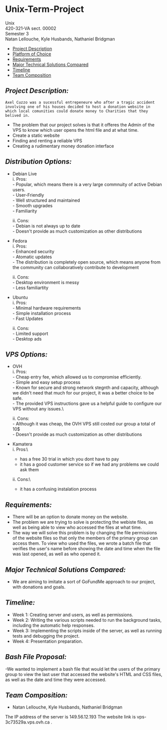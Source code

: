# Unix-Term-Project
Unix\
420-321-VA  sect. 00002\
Semester 3\
Natan Lellouche, Kyle Husbands, Nathaniel Bridgman

- [Project Description](#project-description)
- [Platform of Choice](#platform-of-choice)
- [Requirements](#requirements)
- [Major Technical Solutions Compared](#major-technical-solutions-compared)
- [Timeline](#timeline)
- [Team Composition](#team-composition)

## *Project Description:*
    Axel Cuzzo was a sucessful entrepeneure who after a tragic accident involving one of his houses decided to host a donation website in which local comunities could donate money to Charities that they belived in.  
  - The problem that our project solves is that it offeres the Admin of the VPS to know which user opens the html file and at what time.    
  -	Create a static website
  -	Finding and renting a reliable VPS
  -	Creating a rudimentary money donation interface 
 
## *Distribution Options:*
  
  -	Debian Live\
      i.	Pros:\
        - Popular, which means there is a very large commnuity of active Debian users.\
        - User-Friendly\
        - Well structured and maintained\
        - Smooth upgrades\
        - Familiarity
        
      ii.	Cons:\
        - Debian is not always up to date\
        - Doesn't provide as much customization as other distributions

  -	Fedora\
      i.	Pros:\
        - Enhanced security\
        - Atomatic updates\
        - The distribution is completely open source, which means anyone from the community can collaboratively contribute to development
      
      ii.	Cons:\
        - Desktop environment is messy\
        - Less familiartity
  - Ubuntu\
      i.  Pros:\
        - Minimal hardware requirements\
        - Simple installation process\
        - Fast Updates
        
      ii. Cons:\
        - Limited support\
        - Desktop ads
## *VPS Options:*
 -	OVH\
      i.	Pros:\
        - Cheap entry fee, which allowed us to compromise efficiently.\
        - Simple and easy setup process\
        - Known for secure and strong network stegnth and capacity, 
          although we didn't need that much for our project, it was a better choice to be safe.\
        - The provided VPS instructions gave us a helpful guide to configure our VPS without any issues.\
        
      ii.	Cons:\
        - Although it was cheap, the OVH VPS still costed our group a total of 10$\
        - Doesn't provide as much customization as other distributions

  -	Kamatera\
      i.	Pros:\
      - has a free 30 trial in which you dont have to pay
      - it has a good customer service so if we had any problems we could ask them
      
      ii.	Cons:\
      - it has a confusing instalation process 
      

## *Requirements:*
  -	There will be an option to donate money on the website.
  -	The problem we are trying to solve is protecting the webiste files, as well as being able to view who accessed the files at what time.
  -	The way we will solve this problem is by changing the file permissions of the website files so that only the members of the primary group can access them. To view     who used the files, we wrote a batch file that verifies the user's name before showing the date and time when the file was last opened, as well as who opened it.               

## *Major Technical Solutions Compared:*
  -	We are aiming to imitate a sort of GoFundMe approach to our project, with donations and goals.

## *Timeline:*
  -	Week 1: Creating server and users, as well as permissions.
  -	Week 2: Writing the various scripts needed to run the background tasks, including the automatic help responses.
  -	Week 3: Implementing the scripts inside of the server, as well as running tests and debugging the project.
  -	Week 4: Presentation preparation.

## *Bash File Proposal:*
-We wanted to implement a bash file that would let the users of the primary group to view the last user that accessed the website's HTML and CSS files, as well as the date and time they were accessed.

## *Team Composition:*
  -	Natan Lellouche, Kyle Husbands, Nathaniel Bridgman

The IP address of the server is 149.56.12.193
The website link is vps-3c73529a.vps.ovh.ca .
